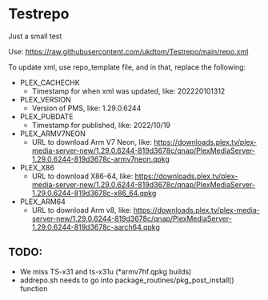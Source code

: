 # Testrepo
Just a small test

Use: https://raw.githubusercontent.com/ukdtom/Testrepo/main/repo.xml

To update xml, use repo_template file, and in that, replace the following:

* PLEX_CACHECHK
  * Timestamp for when xml was updated, like: 202220101312
* PLEX_VERSION
  * Version of PMS, like: 1.29.0.6244
* PLEX_PUBDATE
  * Timestamp for published, like: 2022/10/19
* PLEX_ARMV7NEON
  * URL to download Arm V7 Neon, like: https://downloads.plex.tv/plex-media-server-new/1.29.0.6244-819d3678c/qnap/PlexMediaServer-1.29.0.6244-819d3678c-armv7neon.qpkg
* PLEX_X86
  * URL to download X86-64, like: https://downloads.plex.tv/plex-media-server-new/1.29.0.6244-819d3678c/qnap/PlexMediaServer-1.29.0.6244-819d3678c-x86_64.qpkg
* PLEX_ARM64
  * URL to download Arm v8, like: https://downloads.plex.tv/plex-media-server-new/1.29.0.6244-819d3678c/qnap/PlexMediaServer-1.29.0.6244-819d3678c-aarch64.qpkg

## TODO:
* We miss TS-x31 and ts-x31u (*armv7hf.qpkg builds)
* addrepo.sh needs to go into package_routines/pkg_post_install() function

